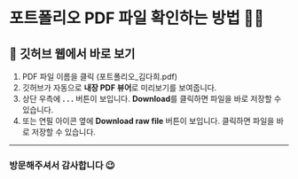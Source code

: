 # 포트폴리오 PDF 파일 확인하는 방법 📄✨


## 🔎 깃허브 웹에서 바로 보기

1. PDF 파일 이름을 클릭 (포트폴리오_김다희.pdf)
2. 깃허브가 자동으로 **내장 PDF 뷰어**로 미리보기를 보여줍니다.
3. 상단 우측에 **. . .** 버튼이 보입니다. **Download**를 클릭하면 파일을 바로 저장할 수 있습니다.
4. 또는 연필 아이콘 옆에 **Download raw file** 버튼이 보입니다. 클릭하면 파일을 바로 저장할 수 있습니다.

---

### 방문해주셔서 감사합니다 😉
